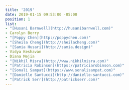 ```yaml
---
title: '2019'
date: 2019-01-15 09:53:00 -05:00
position: 1
list:
- "[Husani Barnwell](http://husanibarnwell.com)"
- Carolyn Berry
- "[Poppy Chen](http://poppychen.com)"
- "[Sheila Cheng](http://sheilacheng.com)"
- "[Samia Husari](http://samia.design)"
- Vidya Keshavan
- Diana Mejia
- "[Nikhil Misra](http://www.nikhilmisra.com)"
- "[Patricia Robinson](https://patriciarobinson.com)"
- "[Sonali Sampat](https://www.sonalisampat.com)"
- "[Danielle Santucci](http://danielle-santucci.com)"
- "[Patrick Serr](http://patrickserr.com)"
---
```


